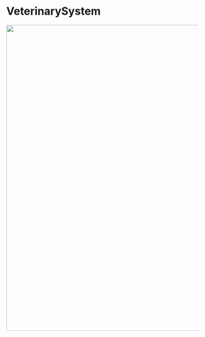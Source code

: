 # VeterinarySystem
<img src="https://github.com/trzcinska-magdalena/VeterinarySystem/assets/109164652/4512353f-654e-482d-93c4-360b85d0ecce" width="800"> <br>



